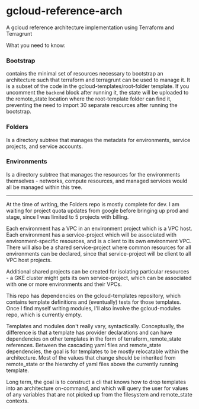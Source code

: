 # gcloud-reference-arch
A gcloud reference architecture implementation using Terraform and Terragrunt

What you need to know:

### Bootstrap
contains the minimal set of resources necessary to bootstrap an architecture such that terraform and terragrunt can be used to manage it.  It is a subset of the code in the gcloud-templates/root-folder template.  If you uncomment the `backend` block after running it, the state will be uploaded to the remote_state location where the root-template folder can find it, preventing the need to import 30 separate resources after running the bootstrap.

### Folders 
Is a directory subtree that manages the metadata for environments, service projects, and service accounts.

### Environments
Is a directory subtree that manages the resources for the environments themselves - networks, compute resources, and managed services would all be managed within this tree.

---

At the time of writing, the Folders repo is mostly complete for dev.  I am waiting for project quota updates from google before bringing up prod and stage, since I was limited to 5 projects with billing.

Each environment has a VPC in an environment project which is a VPC host.  Each environment has a service-project which will be associated with environment-specific resources, and is a client to its own environment VPC.  There will also be a shared service-project where common resources for all environments can be declared, since that service-project will be client to all VPC host projects.

Additional shared projects can be created for isolating particular resources - a GKE cluster might gets its own service-project, which can be associated with one or more environments and their VPCs.

This repo has dependencies on the gcloud-templates repository, which contains template definitions and (eventually) tests for those templates. Once I find myself writing modules, I'll also involve the gcloud-modules repo, which is currently empty.

Templates and modules don't really vary, syntactically.  Conceptually, the difference is that a template has provider declarations and can have dependencies on other templates in the form of terraform_remote_state references.  Between the cascading yaml files and remote_state dependencies, the goal is for templates to be mostly relocatable within the architecture. Most of the values that change should be inherited from remote_state or the hierarchy of yaml files above the currently running template.

Long term, the goal is to construct a cli that knows how to drop templates into an architecture on-command, and which will query the user for values of any variables that are not picked up from the filesystem and remote_state contexts.
